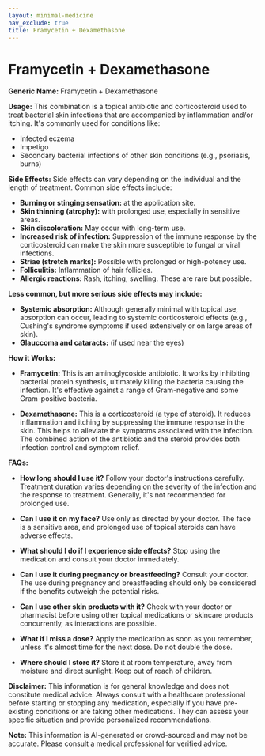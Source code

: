 ```yaml
---
layout: minimal-medicine
nav_exclude: true
title: Framycetin + Dexamethasone
---
```


# Framycetin + Dexamethasone

**Generic Name:** Framycetin + Dexamethasone

**Usage:** This combination is a topical antibiotic and corticosteroid used to treat bacterial skin infections that are accompanied by inflammation and/or itching. It's commonly used for conditions like:

* Infected eczema
* Impetigo
* Secondary bacterial infections of other skin conditions (e.g., psoriasis, burns)


**Side Effects:**  Side effects can vary depending on the individual and the length of treatment. Common side effects include:

* **Burning or stinging sensation:** at the application site.
* **Skin thinning (atrophy):** with prolonged use, especially in sensitive areas.
* **Skin discoloration:**  May occur with long-term use.
* **Increased risk of infection:**  Suppression of the immune response by the corticosteroid can make the skin more susceptible to fungal or viral infections.
* **Striae (stretch marks):**  Possible with prolonged or high-potency use.
* **Folliculitis:**  Inflammation of hair follicles.
* **Allergic reactions:**  Rash, itching, swelling.  These are rare but possible.

**Less common, but more serious side effects may include:**

* **Systemic absorption:**  Although generally minimal with topical use, absorption can occur, leading to systemic corticosteroid effects (e.g., Cushing's syndrome symptoms if used extensively or on large areas of skin).
* **Glauccoma and cataracts:**  (if used near the eyes)


**How it Works:**

* **Framycetin:** This is an aminoglycoside antibiotic. It works by inhibiting bacterial protein synthesis, ultimately killing the bacteria causing the infection.  It's effective against a range of Gram-negative and some Gram-positive bacteria.

* **Dexamethasone:** This is a corticosteroid (a type of steroid). It reduces inflammation and itching by suppressing the immune response in the skin. This helps to alleviate the symptoms associated with the infection.  The combined action of the antibiotic and the steroid provides both infection control and symptom relief.


**FAQs:**

* **How long should I use it?**  Follow your doctor's instructions carefully.  Treatment duration varies depending on the severity of the infection and the response to treatment.  Generally, it's not recommended for prolonged use.

* **Can I use it on my face?**  Use only as directed by your doctor.  The face is a sensitive area, and prolonged use of topical steroids can have adverse effects.

* **What should I do if I experience side effects?**  Stop using the medication and consult your doctor immediately.

* **Can I use it during pregnancy or breastfeeding?**  Consult your doctor. The use during pregnancy and breastfeeding should only be considered if the benefits outweigh the potential risks.

* **Can I use other skin products with it?** Check with your doctor or pharmacist before using other topical medications or skincare products concurrently, as interactions are possible.

* **What if I miss a dose?** Apply the medication as soon as you remember, unless it's almost time for the next dose. Do not double the dose.

* **Where should I store it?**  Store it at room temperature, away from moisture and direct sunlight. Keep out of reach of children.


**Disclaimer:** This information is for general knowledge and does not constitute medical advice.  Always consult with a healthcare professional before starting or stopping any medication, especially if you have pre-existing conditions or are taking other medications. They can assess your specific situation and provide personalized recommendations.


**Note:** This information is AI-generated or crowd-sourced and may not be accurate. Please consult a medical professional for verified advice.